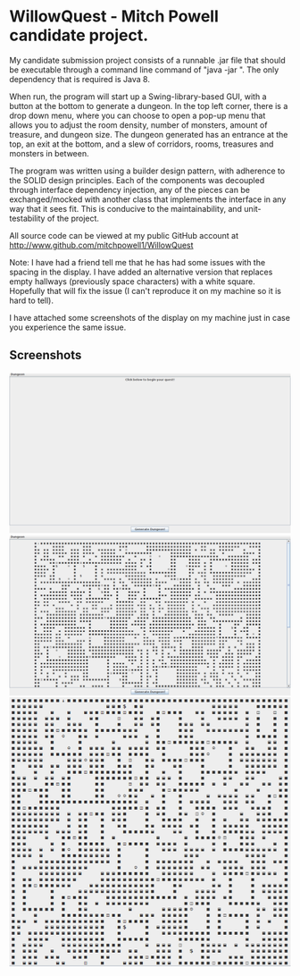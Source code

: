 # WillowQuest - Mitch Powell candidate project.

My candidate submission project consists of a runnable .jar file that should be executable
through a command line command of "java -jar <path to jar file>". The only dependency that
is required is Java 8.

When run, the program will start up a Swing-library-based GUI, with a button at the bottom
to generate a dungeon. In the top left corner, there is a drop down menu, where you can
choose to open a pop-up menu that allows you to adjust the room density, number of monsters,
amount of treasure, and dungeon size. The dungeon generated has an entrance at the top,
an exit at the bottom, and a slew of corridors, rooms, treasures and monsters in between.

The program was written using a builder design pattern, with adherence to the SOLID design
principles. Each of the components was decoupled through interface dependency injection, any
of the pieces can be exchanged/mocked with another class that implements the interface in
any way that it sees fit. This is conducive to the maintainability, and unit-testability
of the project.

All source code can be viewed at my public GitHub account at http://www.github.com/mitchpowell1/WillowQuest

Note: I have had a friend tell me that he has had some issues with the spacing in the display. I have
added an alternative version that replaces empty hallways (previously space characters) with a white
square. Hopefully that will fix the issue (I can't reproduce it on my machine so it is hard to tell).

I have attached some screenshots of the display on my machine just in case you experience the same issue.

## Screenshots

![Alt text](Willow1Screen.png "Screenshot 1, GUI")
![Alt text](WillowQuestScreen2.png "Screenshot 2, GUI with dungeon")
![Alt text](WillowQuestScreen3.png "Screenshot 3, Just dungeon")
